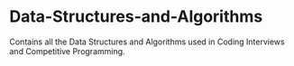 # Data-Structures-and-Algorithms
Contains all the Data Structures and Algorithms used in Coding Interviews and Competitive Programming.
